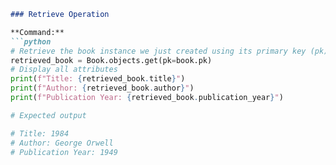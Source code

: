 ```markdown
### Retrieve Operation

**Command:**
```python
# Retrieve the book instance we just created using its primary key (pk)
retrieved_book = Book.objects.get(pk=book.pk)
# Display all attributes
print(f"Title: {retrieved_book.title}")
print(f"Author: {retrieved_book.author}")
print(f"Publication Year: {retrieved_book.publication_year}")

# Expected output

# Title: 1984
# Author: George Orwell
# Publication Year: 1949